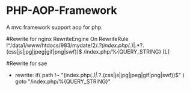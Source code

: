 PHP-AOP-Framework
=================

A mvc framework support aop for php.

#Rewrite for nginx
RewriteEngine On
RewriteRule !^/data1/www/htdocs/983/mydate/2/.*?(index.php(.*)|.*?\.(css|js|jpg|jpeg|gif|png|swf))$ /index.php/%{QUERY_STRING} [L]

#Rewrite for sae
- rewrite: if( path !~ "(index.php(.*)|.*?\.(css|js|jpg|jpeg|gif|png|swf))$" ) goto "/index.php/%{QUERY_STRING}"